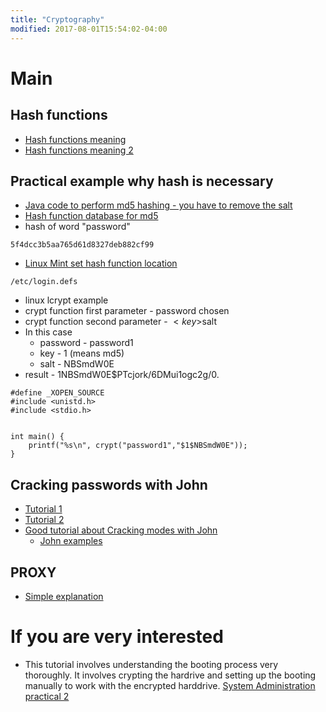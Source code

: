 ```yaml
---
title: "Cryptography"
modified: 2017-08-01T15:54:02-04:00
---
```




# Main
## Hash functions
+ [Hash functions meaning ](https://www.youtube.com/watch?v=--tnZMuoK3E)
+ [Hash functions meaning 2](https://www.youtube.com/watch?v=a5F16sM75uY)
## Practical example why hash is necessary
+ [Java code to perform md5 hashing - you have to remove the salt](http://www.codexpedia.com/java/java-md5-hash-example-one-way-hash/)
+ [Hash function database for md5](https://hashkiller.co.uk/md5-decrypter.aspx)
+ hash of word "password"
~~~
5f4dcc3b5aa765d61d8327deb882cf99
~~~
+ [Linux Mint set hash function location](https://unix.stackexchange.com/questions/196085/how-to-set-default-password-algorithm-to-sha512-on-linux)
~~~
/etc/login.defs
~~~

+ linux lcrypt example
+ crypt function first parameter -  password chosen
+ crypt function second parameter - $<key>$salt
+ In this case
    + password - password1
    + key - 1 (means md5)
    + salt - NBSmdW0E
+ result - $1$NBSmdW0E$PTcjork/6DMui1ogc2g/0.
~~~
#define _XOPEN_SOURCE
#include <unistd.h>
#include <stdio.h>


int main() {
    printf("%s\n", crypt("password1","$1$NBSmdW0E"));
}
~~~

## Cracking  passwords with John

+ [Tutorial 1](https://linuxconfig.org/password-cracking-with-john-the-ripper-on-linux)
+ [Tutorial 2](https://gbhackers.com/offline-password-attack-john-ripper/)
+ [Good tutorial about Cracking modes with John](http://www.openwall.com/john/doc/MODES.shtml)
    + [John examples](http://www.openwall.com/john/doc/EXAMPLES.shtml)


## PROXY

+ [Simple explanation](https://www.whatismyip.com/what-is-a-proxy/)

# If you are very interested

+ This tutorial involves understanding the booting process very thoroughly. It involves crypting the hardrive and setting up the booting manually to work with the encrypted harddrive.
[System Administration practical 2](https://courses.cs.ut.ee/2018/sa/spring/Main/Bootstrapping)
